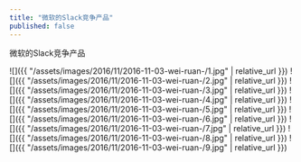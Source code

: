 ```yaml
---
title: "微软的Slack竞争产品"
published: false
---
```

微软的Slack竞争产品



![]({{ "/assets/images/2016/11/2016-11-03-wei-ruan-/1.jpg" | relative_url }})
![]({{ "/assets/images/2016/11/2016-11-03-wei-ruan-/2.jpg" | relative_url }})
![]({{ "/assets/images/2016/11/2016-11-03-wei-ruan-/3.jpg" | relative_url }})
![]({{ "/assets/images/2016/11/2016-11-03-wei-ruan-/4.jpg" | relative_url }})
![]({{ "/assets/images/2016/11/2016-11-03-wei-ruan-/5.jpg" | relative_url }})
![]({{ "/assets/images/2016/11/2016-11-03-wei-ruan-/6.jpg" | relative_url }})
![]({{ "/assets/images/2016/11/2016-11-03-wei-ruan-/7.jpg" | relative_url }})
![]({{ "/assets/images/2016/11/2016-11-03-wei-ruan-/8.jpg" | relative_url }})
![]({{ "/assets/images/2016/11/2016-11-03-wei-ruan-/9.jpg" | relative_url }})
